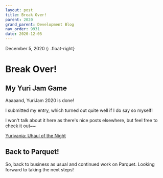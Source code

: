 ```yaml
---
layout: post
title: Break Over!
parent: 2020
grand_parent: Development Blog
nav_order: 9931
date: 2020-12-05
---
```

December 5, 2020
{: .float-right}

# Break Over!

## My Yuri Jam Game

Aaaaand, YuriJam 2020 is done!

I submitted my entry, which turned out quite well if I do say so myself!

I won't talk about it here as there's nice posts elsewhere, but feel free to check it out~~

[Yurivania: Uhaul of the Night](https://mxashlynn.itch.io/yurivania)

## Back to Parquet!

So, back to business as usual and continued work on Parquet.
Looking forward to taking the next steps!
